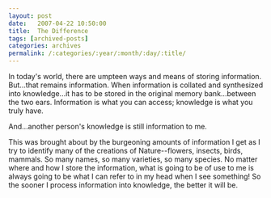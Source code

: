 ```yaml
---
layout: post
date:	2007-04-22 10:50:00
title:  The Difference
tags: [archived-posts]
categories: archives
permalink: /:categories/:year/:month/:day/:title/
---
```

In today's world, there are umpteen ways and means of storing information. But...that remains information. When information is collated and synthesized into knowledge...it has to be stored in the original memory bank...between the two ears. Information is what you can access; knowledge is what you truly have.

And...another person's knowledge is still information to me.

This was brought about by the burgeoning amounts of information I get as I try to identify many of the creations of Nature--flowers, insects, birds, mammals. So many names, so many varieties, so many species. No matter where and how I store the information, what is going to be of use to me is always going to be what I can refer to in my head when I see something! So the sooner I process information into knowledge, the better it will be.
